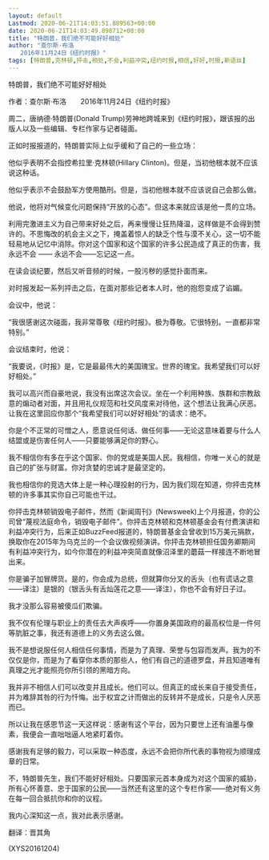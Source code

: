 ```yaml
---
layout: default
Lastmod: 2020-06-21T14:03:51.889563+00:00
date: 2020-06-21T14:03:49.898712+00:00
title: "特朗普，我们绝不可能好好相处"
author: "查尔斯·布洛
　　2016年11月24日《纽约时报》"
tags: [特朗普,克林顿,抨击,相处,不会,利益冲突,纽约时报,相信,好好,时报,新语丝]
---
```


特朗普，我们绝不可能好好相处

作者：查尔斯·布洛　　2016年11月24日《纽约时报》

周二，唐纳德·特朗普(Donald Trump)劳神地跨城来到《纽约时报》，跟该报的出版人以及一些编辑、专栏作家与记者碰面。

正如时报报道的，特朗普实际上似乎缓和了自己的一些立场：

他似乎表明不会指控希拉里·克林顿(Hillary Clinton)。但是，当初他根本就不应该说这种话。

他似乎表示不会鼓励军方使用酷刑。但是，当初他根本就不应该说自己会那么做。

他说，他将对气候变化问题保持“开放的心态”。但这本来就应该是他一贯的立场。

利用完激进主义为自己带来好处之后，再来慢慢让狂热降温，这样做是不会得到赞许的。不思悔改的机会主义之下，掩盖着惊人的缺乏个性与漠不关心，这一切不能轻易地从记忆中消除。你对这个国家和这个国家的许多公民造成了真正的伤害，我永远不会 ―― 永远不会――忘记这一点。

在读会谈纪要，然后又听音频的时候，一股污秽的感觉扑面而来。

对时报发起一系列抨击之后，在面对那些记者本人时，他的抱怨变成了谄媚。

会议中，他说：

“我很感谢这次碰面，我非常尊敬《纽约时报》。极为尊敬。它很特别。一直都非常特别。”

会议结束时，他说：

“我要说，《时报》是，它是最最伟大的美国瑰宝。世界的瑰宝。我希望我们可以好好相处。”

我可以高兴而自豪地说，我没有出席这次会议。坐在一个利用种族、族群和宗教敌意的煽动者对面，并且用礼仪规范和社交风度来对待他，这个想法让我满心厌恶。让我在这里回应你那个“我希望我们可以好好相处”的请求：绝不。

你是个不正常的可憎之人，愿意说任何话、做任何事――无论这意味着要与什么人结盟或是伤害任何人――只要能够满足你的野心。

我不相信你有多在乎这个国家、你的党或是美国人民。我相信，你唯一关心的就是自己的扩张与财富。你对贪婪的忠诚才是最坚定的。

我也相信你的竞选大体上是一种心理投射的行为，因为我们现在知道，你抨击克林顿的许多事其实你自己可能也干过。

你抨击克林顿销毁电子邮件，然而《新闻周刊》(Newsweek)上个月报道，你的公司曾“蔑视法庭命令，销毁电子邮件”。你抨击克林顿和克林顿基金会有付费演讲和利益冲突行为，后来正如BuzzFeed报道的，特朗普基金会曾收到15万美元捐款，换取你在2015年为乌克兰的一个会议做视频演讲。你抨击克林顿担任国务卿期间有利益冲突行为，如今你潜在的利益冲突简直就像沼泽里的蘑菇一样接连不断地冒出来。

你是骗子加冒牌货。是的，你会成为总统，但就算你分叉的舌头（也有谎话之意——译注）是银的（银舌头有舌灿莲花之意——译注），你也不会有好日子过。

我才没那么容易被傻瓜们欺骗。

我不仅有伦理与职业上的责任去大声疾呼——你置身美国政府的最高权位是一件何等肮脏之事，我还有道德上的义务去这么做。

我不是想说服任何人相信任何事情，而是为了真理、荣誉与包容而发声。我为的不仅仅是你，而是为了看穿你本质的那些人，他们有自己的道德罗盘，并且知道唯有真理之光才能照亮你所引领的黑暗方向。

我并非不相信人们可以改变并且成长。他们可以。但真正的成长来自于接受责任，并为难辞其咎的行为忏悔。出于权宜之计而做出的反转并不是成长，只是令人厌恶而已。

所以让我在感恩节这一天这样说：感谢有这个平台，因为只要世上还有油墨与像素，我便会一直咄咄逼人地紧盯着你。

感谢我有足够的毅力，可以采取一种态度，永远不会把你所代表的事物视为顺理成章的日常。

不，特朗普先生，我们不能好好相处。只要国家元首本身成为对这个国家的威胁，所有心怀善意、忠于国家的公民――当然还有这里的这个专栏作家――绝对有义务在每一回合抵抗你和你的议程。

我内心深知这一点，我对此表示感谢。

翻译：晋其角

(XYS20161204)

